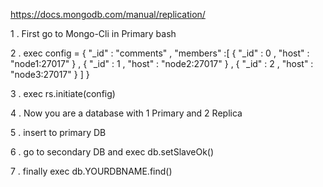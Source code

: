 https://docs.mongodb.com/manual/replication/


1 . First go to Mongo-Cli in Primary bash

2 .  exec   config = 
            { 
              "_id" : "comments" ,
               "members" :[
                {
                  "_id" : 0 ,
                  "host" : "node1:27017"
                } , 
                {
                  "_id" : 1 ,
                  "host" : "node2:27017"
                } , 
                {
                  "_id" : 2 ,
                  "host" : "node3:27017"
                } 
                 ]
            }
            
            
3 . exec rs.initiate(config) 

4 . Now you are a database with 1 Primary and 2 Replica 

5 . insert to primary DB 

6 . go to secondary DB and exec db.setSlaveOk()

7 . finally exec db.YOURDBNAME.find()
